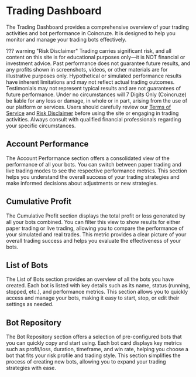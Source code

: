 # Trading Dashboard

The Trading Dashboard provides a comprehensive overview of your trading activities and bot performance in Coincruze. It is designed to help you monitor and manage your trading bots effectively.

??? warning "Risk Disclaimer"
    Trading carries significant risk, and all content on this site is for educational purposes
    only—it is NOT financial or investment advice. Past performance does not guarantee future results,
    and any profits shown in screenshots, videos, or other materials are for illustrative purposes only.
    Hypothetical or simulated performance results have inherent limitations and may not reflect actual trading outcomes.
    Testimonials may not represent typical results and are not guarantees of future performance.
    Under no circumstances will 7 Digits Only (Coincruze) be liable for any loss or damage, in whole or in part,
    arising from the use of our platform or services. Users should carefully review our
    [Terms of Service](https://coincruze.com/terms) and [Risk Disclaimer](https://coincruze.com/disclaimer)
    before using the site or engaging in trading activities. Always consult with qualified financial professionals
    regarding your specific circumstances.

## Account Performance

The Account Performance section offers a consolidated view of the performance of all your bots. You can switch between paper trading and live trading modes to see the respective performance metrics. This section helps you understand the overall success of your trading strategies and make informed decisions about adjustments or new strategies.

## Cumulative Profit

The Cumulative Profit section displays the total profit or loss generated by all your bots combined. You can filter this view to show results for either paper trading or live trading, allowing you to compare the performance of your simulated and real trades. This metric provides a clear picture of your overall trading success and helps you evaluate the effectiveness of your bots.

## List of Bots

The List of Bots section provides an overview of all the bots you have created. Each bot is listed with key details such as its name, status (running, stopped, etc.), and performance metrics. This section allows you to quickly access and manage your bots, making it easy to start, stop, or edit their settings as needed.

## Bot Repository

The Bot Repository section offers a selection of pre-configured bots that you can quickly copy and start using. Each bot card displays key metrics such as profit/loss, duration, timeframe, and win rate, helping you choose a bot that fits your risk profile and trading style. This section simplifies the process of creating new bots, allowing you to expand your trading strategies with ease.
